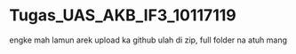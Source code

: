 # Tugas_UAS_AKB_IF3_10117119
engke mah lamun arek upload ka github ulah di zip, full folder na atuh mang

